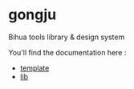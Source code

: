 # gongju
Bihua tools library &amp; design system  

You'll find the documentation here : 
- [template](https://github.com/studio-bihua/gongju/blob/main/template/README.md)
- [lib](https://github.com/studio-bihua/gongju/blob/main/src/README.md)